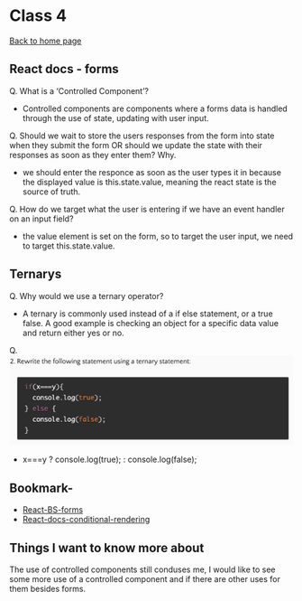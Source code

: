 # Class 4

[Back to home page](../README.md)

## React docs - forms

Q. What is a ‘Controlled Component’?

- Controlled components are components where a forms data is handled through the use of state, updating with user input.

Q. Should we wait to store the users responses from the form into state when they submit the form OR should we update the state with their responses as soon as they enter them? Why.

- we should enter the responce as soon as the user types it in because the displayed value is this.state.value, meaning the react state is the source of truth.

Q. How do we target what the user is entering if we have an event handler on an input field?

- the value element is set on the form, so to target the user input, we need to target this.state.value.

## Ternarys

Q. Why would we use a ternary operator?

- A ternary is commonly used instead of a if else statement, or a true false. A good example is checking an object for a specific data value and return either yes or no.

Q. ![Ternary-question](../301-pictures/ternary-question.png)

- x===y ? console.log(true); : console.log(false);

## Bookmark-

- [React-BS-forms](https://react-bootstrap.github.io/forms/overview/)
- [React-docs-conditional-rendering](https://canvas.instructure.com/courses/5862863/discussion_topics/16675528)

## Things I want to know more about

The use of controlled components still conduses me, I would like to see some more use of a controlled component and if there are other uses for them besides forms.
